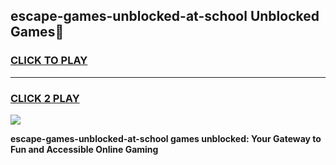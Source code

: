 
## escape-games-unblocked-at-school Unblocked Games👋
<h3>
<a href="https://news.freeplayer.one?title=escape-games-unblocked-at-school&ref=16F">CLICK TO PLAY</a></h3>
<hr>

<h3>
<a href="https://news.freeplayer.one?title=escape-games-unblocked-at-school&ref=16F">CLICK 2 PLAY</a>
  
</h3>

<a href="https://news.freeplayer.one?title=escape-games-unblocked-at-school&ref=16F/"><img src="https://clearcache.store/games.png"></a>


**escape-games-unblocked-at-school games unblocked: Your Gateway to Fun and Accessible Online Gaming**
